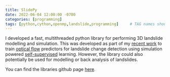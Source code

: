 ```yaml
---
title: SlidePy
date: 2022-06-04 12:00:00 -0700
categories: [programming]
tags: [python,cython,openmp,landslide,programming]     # TAG names should always be lowercase
---
```


I developed a fast, multithreaded python library for performing 3D landslide modelling and simulation. This was developed as part of my <a href="https://doi.org/10.3390/rs14112644" target="_blank">recent work</a> to train <a href="https://en.wikipedia.org/wiki/Optical_flow" target="_blank">optical flow</a> predictors for landslide change detection using simulation powered <a href="https://ai.facebook.com/blog/self-supervised-learning-the-dark-matter-of-intelligence/" target="_blank">self-supervised</a> learning. However, the library could also potentially be used for modelling or back analysis of landslides.


You can find the libraries github page <a href="https://github.com/asenogles/slidepy" target="_blank">here</a>.

